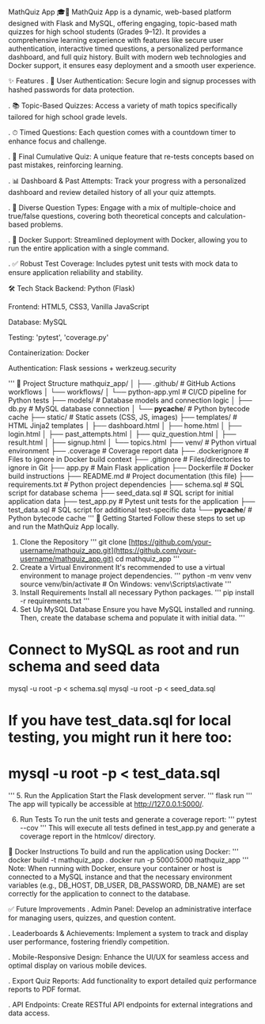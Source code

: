 MathQuiz App 🎓🧮
MathQuiz App is a dynamic, web-based platform designed with Flask and MySQL, offering engaging, topic-based math quizzes for high school students (Grades 9–12). It provides a comprehensive learning experience with features like secure user authentication, interactive timed questions, a personalized performance dashboard, and full quiz history. Built with modern web technologies and Docker support, it ensures easy deployment and a smooth user experience.

✨ Features
. 🔐 User Authentication: Secure login and signup processes with hashed passwords for data protection.

. 📚 Topic-Based Quizzes: Access a variety of math topics specifically tailored for high school grade levels.

. ⏱ Timed Questions: Each question comes with a countdown timer to enhance focus and challenge.

. 🎯 Final Cumulative Quiz: A unique feature that re-tests concepts based on past mistakes, reinforcing learning.

. 📊 Dashboard & Past Attempts: Track your progress with a personalized dashboard and review detailed history of all your quiz attempts.

. 🧪 Diverse Question Types: Engage with a mix of multiple-choice and true/false questions, covering both theoretical concepts and calculation-based problems.

. 🐳 Docker Support: Streamlined deployment with Docker, allowing you to run the entire application with a single command.

. ✅ Robust Test Coverage: Includes pytest unit tests with mock data to ensure application reliability and stability.

🛠️ Tech Stack
Backend: Python (Flask)

Frontend: HTML5, CSS3, Vanilla JavaScript

Database: MySQL

Testing: 'pytest', 'coverage.py'

Containerization: Docker

Authentication: Flask sessions + werkzeug.security

'''
📁 Project Structure
mathquiz_app/
│
├── .github/                  # GitHub Actions workflows
│   └── workflows/
│       └── python-app.yml    # CI/CD pipeline for Python tests
├── models/                   # Database models and connection logic
│   ├── db.py                 # MySQL database connection
│   └── __pycache__/          # Python bytecode cache
├── static/                   # Static assets (CSS, JS, images)
├── templates/                # HTML Jinja2 templates
│   ├── dashboard.html
│   ├── home.html
│   ├── login.html
│   ├── past_attempts.html
│   ├── quiz_question.html
│   ├── result.html
│   ├── signup.html
│   └── topics.html
├── venv/                     # Python virtual environment
├── .coverage                 # Coverage report data
├── .dockerignore             # Files to ignore in Docker build context
├── .gitignore                # Files/directories to ignore in Git
├── app.py                    # Main Flask application
├── Dockerfile                # Docker build instructions
├── README.md                 # Project documentation (this file)
├── requirements.txt          # Python project dependencies
├── schema.sql                # SQL script for database schema
├── seed_data.sql             # SQL script for initial application data
├── test_app.py               # Pytest unit tests for the application
├── test_data.sql             # SQL script for additional test-specific data
└── __pycache__/              # Python bytecode cache
'''
🚀 Getting Started
Follow these steps to set up and run the MathQuiz App locally.

1. Clone the Repository
'''
git clone [https://github.com/your-username/mathquiz_app.git](https://github.com/your-username/mathquiz_app.git)
cd mathquiz_app
'''
2. Create a Virtual Environment
It's recommended to use a virtual environment to manage project dependencies.
'''
python -m venv venv
source venv/bin/activate  # On Windows: venv\Scripts\activate
'''
3. Install Requirements
Install all necessary Python packages.
'''
pip install -r requirements.txt
'''
4. Set Up MySQL Database
Ensure you have MySQL installed and running. Then, create the database schema and populate it with initial data.
'''
# Connect to MySQL as root and run schema and seed data
mysql -u root -p < schema.sql
mysql -u root -p < seed_data.sql
# If you have test_data.sql for local testing, you might run it here too:
# mysql -u root -p < test_data.sql
'''
5. Run the Application
Start the Flask development server.
'''
flask run
'''
The app will typically be accessible at http://127.0.0.1:5000/.

6. Run Tests
To run the unit tests and generate a coverage report:
'''
pytest --cov
'''
This will execute all tests defined in test_app.py and generate a coverage report in the htmlcov/ directory.

🐳 Docker Instructions
To build and run the application using Docker:
'''
docker build -t mathquiz_app .
docker run -p 5000:5000 mathquiz_app
'''
Note: When running with Docker, ensure your container or host is connected to a MySQL instance and that the necessary environment variables (e.g., DB_HOST, DB_USER, DB_PASSWORD, DB_NAME) are set correctly for the application to connect to the database.

✅ Future Improvements
. Admin Panel: Develop an administrative interface for managing users, quizzes, and question content.

. Leaderboards & Achievements: Implement a system to track and display user performance, fostering friendly competition.

. Mobile-Responsive Design: Enhance the UI/UX for seamless access and optimal display on various mobile devices.

. Export Quiz Reports: Add functionality to export detailed quiz performance reports to PDF format.

. API Endpoints: Create RESTful API endpoints for external integrations and data access.

